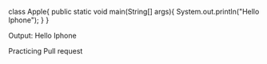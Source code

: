 class Apple{
  public static void main(String[] args){
      System.out.println("Hello Iphone");
      }
  }

  Output: 
  Hello Iphone

Practicing Pull request

